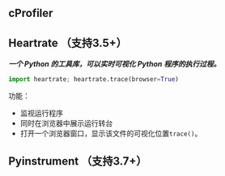 ## cProfiler





## Heartrate （支持3.5+）

***一个 Python 的工具库，可以实时可视化 Python 程序的执行过程。***

```python
import heartrate; heartrate.trace(browser=True)
```

功能：

- 监视运行程序
- 同时在浏览器中展示运行转台
- 打开一个浏览器窗口，显示该文件的可视化位置`trace()`。



## Pyinstrument  （支持3.7+）